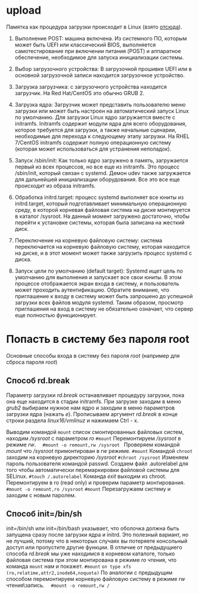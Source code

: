 # upload

Памятка как процедура загрузки происходит в Linux (взято [отсюда](https://max-ko.ru/12-ustranenie-nepoladok-pri-zagruzke-v-linux.html)).

1. Выполнение POST: машина включена. Из системного ПО, которым может быть UEFI или классический BIOS, выполняется самотестирование при включении питания (POST) и аппаратное обеспечение, необходимое для запуска инициализации системы.

2. Выбор загрузочного устройства: В загрузочной прошивке UEFI или в основной загрузочной записи находится загрузочное устройство.

3. Загрузка загрузчика: с загрузочного устройства находится загрузчик. На Red Hat/CentOS это обычно GRUB 2.

4. Загрузка ядра: Загрузчик может представить пользователю меню загрузки или может быть настроен на автоматический запуск Linux по умолчанию. Для загрузки Linux ядро загружается вместе с initramfs. Initramfs содержит модули ядра для всего оборудования, которое требуется для загрузки, а также начальные сценарии, необходимые для перехода к следующему этапу загрузки. На RHEL 7/CentOS  initramfs содержит полную операционную систему (которая может использоваться для устранения неполадок).

5. Запуск /sbin/init: Как только ядро загружено в память, загружается первый из всех процессов, но все еще из initramfs. Это процесс /sbin/init, который связан с systemd. Демон udev также загружается для дальнейшей инициализации оборудования. Все это все еще происходит из образа initramfs.

6. Обработка initrd.target: процесс systemd выполняет все юниты из initrd.target, который подготавливает минимальную операционную среду, в которой корневая файловая система на диске монтируется в каталог /sysroot. На данный момент загружено достаточно, чтобы перейти к установке системы, которая была записана на жесткий диск.

7. Переключение на корневую файловую систему: система переключается на корневую файловую систему, которая находится на диске, и в этот момент может также загрузить процесс systemd с диска.

8. Запуск цели по умолчанию (default target): Systemd ищет цель по умолчанию для выполнения и запускает все свои юниты. В этом процессе отображается экран входа в систему, и пользователь может проходить аутентификацию. Обратите внимание, что приглашение к входу в систему может быть запрошено до успешной загрузки всех файлов модуля systemd. Таким образом, просмотр приглашения на вход в систему не обязательно означает, что сервер еще полностью функционирует.

# Попасть в систему без пароля root
Основные способы входа в систему без пароля *root* (например для сброса пароля *root*)

## Способ rd.break
Параметр загрузки *rd.break* останавливает процедуру загрузки, пока она еще находится в стадии initramfs.
При загрузке заходим в меню *grub2* выбираем нужное нам ядро и заходим в меню параметров загрузки ядра (нажать *e*).
Прописываем аргумент *rd.break* в конце строки раздела *linux16/vmlinuz* и нажимаем Ctrl - x.

Выводим командой ``mount`` список смонтированных файловых систем, находим */sysroot* с параметром *ro*
``
#mount
``
Перемонтируем */sysroot* в режиме *rw*.
``  
#mount -o remount,rw /sysroot 
``
Проверяем командой *mount* что */sysroot* примонтирован в *rw* режиме.
``
#mount
``
Командой ``chroot`` заходим на корневую директорию */sysroot*
``
#chroot /sysroot
``
Изменяем пароль пользователя командой 
passwd. 
Создаем файл .autorelabel для того чтобы автоматически перемаркировки файловой системы для SELinux. 
``
#touch /.autorelabel
``
Команда *exit* выходим из chroot. 
Перемонтируем  в ro (read only) и проверим параметр монтирования.
``  
#mount -o remount,ro /sysroot
``
``
#mount
``
Перезагружаем систему и заходим с новым паролем.

## Способ init=/bin/sh
init=/bin/sh или init=/bin/bash указывает, что оболочка должна быть запущена сразу после загрузки ядра и initrd. Это полезный вариант, но не лучший, потому что в некоторых случаях вы потеряете консольный доступ или пропустите другие функции. В отличие от предыдущиего способа *rd.break* мы уже находимся в корневом каталоге, только файловая система при этом монтирована в режиме *ro* чтения, что команда ``mount`` нам и покажет.
``
#mount
``
``
on type xfs (ro,relatime,attr2,inode64,noquota)
``
По аналогии с предыдущим способом перемонтируем корневую файловую систему в режиме *rw* чтения\запись.
``  
#mount -o remount,rw /
``
